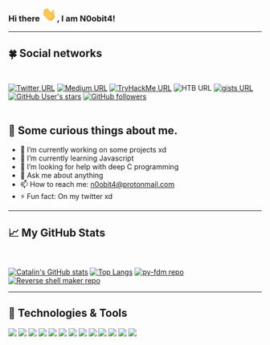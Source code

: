 ### Hi there <img src="https://raw.githubusercontent.com/n0obit4/n0obit4/master/wave.gif" width="30px">, I am N0obit4!

---
## &#x1F340; Social networks
<br>

[![Twitter URL](https://img.shields.io/twitter/url?label=Twitter%20profile&style=social&url=https://twitter.com/n0obit4)](https://twitter.com/n0obit4)
[![Medium URL](https://img.shields.io/twitter/url?label=Medium&logo=medium&style=social&url=https://n0obit4.medium.com)](https://n0obit4.medium.com)
[![TryHackMe URL](https://img.shields.io/twitter/url?label=TryHackMe&logo=tryhackme&logoColor=red&style=social&url=https%3A%2F%2Ftryhackme.com%2Fp%2FN0obit4)](https://tryhackme.com/p/N0obit4)
![HTB URL](https://img.shields.io/twitter/url?label=Hack%20The%20box&logo=hackthebox&logoColor=green&style=social&url=https%3A%2F%2Fapp.hackthebox.com%2F)
[![gists URL](https://img.shields.io/twitter/url?label=gists&logo=github&style=social&url=https%3A%2F%2Fgist.github.com%2Fn0obit4)](https://gist.github.com/n0obit4)
[![GitHub User's stars](https://img.shields.io/github/stars/n0obit4?style=social)](https://github.com/n0obit4?tab=stars)
[![GitHub followers](https://img.shields.io/github/followers/n0obit4?label=Github%20followers&style=social)](https://github.com/n0obit4?tab=followers)
<br>
<br>

## &#x1F62C; Some curious things about me.

- 🔭 I’m currently working on some projects xd
- 🌱 I’m currently learning Javascript
- 🤔 I’m looking for help with deep C programming
- 💬 Ask me about anything
- 📫 How to reach me: n0obit4@protonmail.com
- ⚡ Fun fact: On my twitter xd

---

## &#x1f4c8; My GitHub Stats
<br>

[![Catalin's GitHub stats](https://github-readme-stats.vercel.app/api?username=n0obit4&show_icons=true&title_color=ffffff&text_color=c9cacc&icon_color=2bbc8a&bg_color=1d1f21)](https://github.com/n0obit4) [![Top Langs](https://github-readme-stats.vercel.app/api/top-langs/?username=n0obit4&show_icons=true&title_color=ffffff&text_color=c9cacc&icon_color=2bbc8a&bg_color=1d1f21)](https://github.com/n0obit4) [![py-fdm repo](https://github-readme-stats.vercel.app/api/pin/?username=beastsec&repo=py-fdm&title_color=ffffff&text_color=c9cacc&icon_color=2bbc8a&bg_color=1d1f21)](https://github.com/beastsec/py-fdm) [![Reverse shell maker repo](https://github-readme-stats.vercel.app/api/pin/?username=n0obit4&repo=rvs-shell&title_color=ffffff&text_color=c9cacc&icon_color=2bbc8a&bg_color=1d1f21)](https://github.com/n0obit4/rvs-shell)

---

## 🔧 Technologies & Tools

![](https://img.shields.io/badge/OS-Linux-informational?style=flat&logo=linux&logoColor=white&color=2bbc8a)
![](https://img.shields.io/badge/Editor-VS%20Code-informational?style=flat&logo=Visual%20Studio%20Code&logoColor=white&color=2bbc8a)
![](https://img.shields.io/badge/Editor-Vim-informational?style=flat&logo=Vim&logoColor=white&color=2bbc8a)
![](https://img.shields.io/badge/Code-Python-informational?style=flat&logo=python&logoColor=white&color=2bbc8a)
![](https://img.shields.io/badge/Code-JavaScript-informational?style=flat&logo=javascript&logoColor=white&color=2bbc8a)
![](https://img.shields.io/badge/Code-C-informational?style=flat&logo=C&logoColor=white&color=2bbc8a)
![](https://img.shields.io/badge/Shell-Bash-informational?style=flat&logo=gnu-bash&logoColor=white&color=2bbc8a)
![](https://img.shields.io/badge/SQL-SQLite-informational?style=flat&logo=SQLite&logoColor=white&color=2bbc8a)
![](https://img.shields.io/badge/SQL-My%20SQL-informational?style=flat&logo=MySQL&logoColor=white&color=2bbc8a)
![](https://img.shields.io/badge/Tools-Docker-informational?style=flat&logo=docker&logoColor=white&color=2bbc8a)
![](https://img.shields.io/badge/Tools-Git-informational?style=flat&logo=Git&logoColor=white&color=2bbc8a)
![](https://img.shields.io/badge/Cloud-Digital_Ocean-informational?style=flat&logo=digitalocean&logoColor=white&color=2bbc8a)
![](https://img.shields.io/badge/Cloud-Azure-informational?style=flat&logo=Microsoft%20Azure&logoColor=white&color=2bbc8a)
